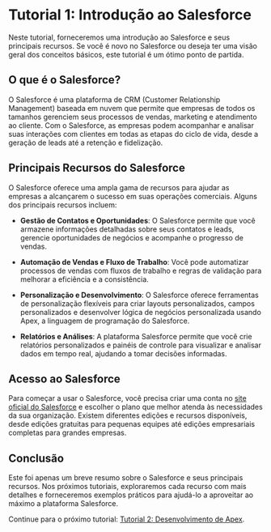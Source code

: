 # Tutorial 1: Introdução ao Salesforce

Neste tutorial, forneceremos uma introdução ao Salesforce e seus principais recursos. Se você é novo no Salesforce ou deseja ter uma visão geral dos conceitos básicos, este tutorial é um ótimo ponto de partida.

## O que é o Salesforce?

O Salesforce é uma plataforma de CRM (Customer Relationship Management) baseada em nuvem que permite que empresas de todos os tamanhos gerenciem seus processos de vendas, marketing e atendimento ao cliente. Com o Salesforce, as empresas podem acompanhar e analisar suas interações com clientes em todas as etapas do ciclo de vida, desde a geração de leads até a retenção e fidelização.

## Principais Recursos do Salesforce

O Salesforce oferece uma ampla gama de recursos para ajudar as empresas a alcançarem o sucesso em suas operações comerciais. Alguns dos principais recursos incluem:

- **Gestão de Contatos e Oportunidades**: O Salesforce permite que você armazene informações detalhadas sobre seus contatos e leads, gerencie oportunidades de negócios e acompanhe o progresso de vendas.

- **Automação de Vendas e Fluxo de Trabalho**: Você pode automatizar processos de vendas com fluxos de trabalho e regras de validação para melhorar a eficiência e a consistência.

- **Personalização e Desenvolvimento**: O Salesforce oferece ferramentas de personalização flexíveis para criar layouts personalizados, campos personalizados e desenvolver lógica de negócios personalizada usando Apex, a linguagem de programação do Salesforce.

- **Relatórios e Análises**: A plataforma Salesforce permite que você crie relatórios personalizados e painéis de controle para visualizar e analisar dados em tempo real, ajudando a tomar decisões informadas.

## Acesso ao Salesforce

Para começar a usar o Salesforce, você precisa criar uma conta no [site oficial do Salesforce](https://www.salesforce.com) e escolher o plano que melhor atenda às necessidades da sua organização. Existem diferentes edições e recursos disponíveis, desde edições gratuitas para pequenas equipes até edições empresariais completas para grandes empresas.

## Conclusão

Este foi apenas um breve resumo sobre o Salesforce e seus principais recursos. Nos próximos tutoriais, exploraremos cada recurso com mais detalhes e forneceremos exemplos práticos para ajudá-lo a aproveitar ao máximo a plataforma Salesforce.

Continue para o próximo tutorial: [Tutorial 2: Desenvolvimento de Apex](tutorial2.md).
